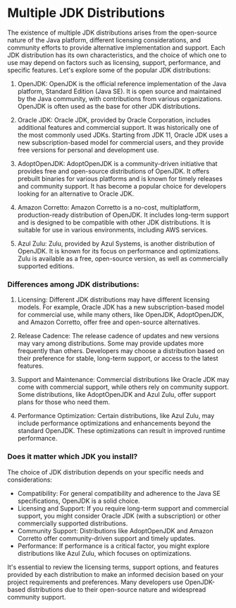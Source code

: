 # Multiple JDK Distributions

The existence of multiple JDK distributions arises from the open-source nature of the Java
platform, different licensing considerations, and community efforts to provide alternative
implementation and support. Each JDK distribution has its own characteristics, and the choice
of which one to use may depend on factors such as licensing, support, performance, and specific
features. Let's explore some of the popular JDK distributions:

1. OpenJDK:
OpenJDK is the official reference implementation of the Java platform, Standard Edition (Java
SE). It is open source and maintained by the Java community, with contributions from various
organizations. OpenJDK is often used as the base for other JDK distributions.

2. Oracle JDK:
Oracle JDK, provided by Oracle Corporation, includes additional features and commercial
support. It was historically one of the most commonly used JDKs. Starting from JDK 11, Oracle
JDK uses a new subscription-based model for commercial users, and they provide free versions
for personal and development use.

3. AdoptOpenJDK:
AdoptOpenJDK is a community-driven initiative that provides free and open-source distributions
of OpenJDK. It offers prebuilt binaries for various platforms and is known for timely releases
and community support. It has become a popular choice for developers looking for an alternative
to Oracle JDK.

4. Amazon Corretto:
Amazon Corretto is a no-cost, multiplatform, production-ready distribution of OpenJDK. It
includes long-term support and is designed to be compatible with other JDK distributions. It
is suitable for use in various environments, including AWS services.

5. Azul Zulu:
Zulu, provided by Azul Systems, is another distribution of OpenJDK. It is known for its focus
on performance and optimizations. Zulu is available as a free, open-source version, as well as
commercially supported editions.

### Differences among JDK distributions:

1. Licensing:
Different JDK distributions may have different licensing models. For example, Oracle JDK has a
new subscription-based model for commercial use, while many others, like OpenJDK, AdoptOpenJDK,
and Amazon Corretto, offer free and open-source alternatives.

2. Release Cadence:
The release cadence of updates and new versions may vary among distributions. Some may provide
updates more frequently than others. Developers may choose a distribution based on their
preference for stable, long-term support, or access to the latest features.

3. Support and Maintenance:
Commercial distributions like Oracle JDK may come with commercial support, while others rely
on community support. Some distributions, like AdoptOpenJDK and Azul Zulu, offer support plans
for those who need them.

4. Performance Optimization:
Certain distributions, like Azul Zulu, may include performance optimizations and enhancements
beyond the standard OpenJDK. These optimizations can result in improved runtime performance.

### Does it matter which JDK you install?
The choice of JDK distribution depends on your specific needs and considerations:

- Compatibility: For general compatibility and adherence to the Java SE specifications,
OpenJDK is a solid choice.
- Licensing and Support: If you require long-term support and commercial support, you might
consider Oracle JDK (with a subscription) or other commercially supported distributions.
- Community Support: Distributions like AdoptOpenJDK and Amazon Corretto offer community-driven
support and timely updates.
- Performance: If performance is a critical factor, you might explore distributions like Azul
Zulu, which focuses on optimizations.

It's essential to review the licensing terms, support options, and features provided by each
distribution to make an informed decision based on your project requirements and preferences.
Many developers use OpenJDK-based distributions due to their open-source nature and widespread
community support.
